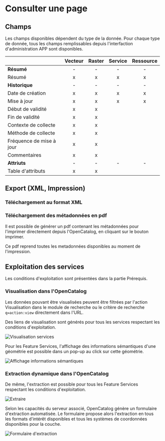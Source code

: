 # Consulter une page
## Champs
Les champs disponibles dépendent du type de la donnée. Pour chaque type de donnée, tous les champs remplissables depuis l'interfaction d'administration APP sont disponibles.

|  | Vecteur | Raster | Service | Ressource |
| ------ | :--------: |:------: | :-----------: | :------: |
| **Résumé** | - | - | - | - |
| Résumé | x | x | x | x |
| **Historique** | - | - | - | - |
| Date de création | x | x | x | x |
| Mise à jour | x | x | x | x |
| Début de validité | x | x |  |  |
| Fin de validité | x | x |  |  |
| Contexte de collecte | x | x |  |  |
| Méthode de collecte | x | x |  |  |
| Fréquence de mise à jour | x | x |  |  |
| Commentaires | x | x |  |  |
| **Attriuts** | - | - | - | - |
| Table d'attributs | x | x |  |  |

## Export (XML, Impression)
### Téléchargement au format XML
### Téléchargement des métadonnées en pdf
Il est possible de générer un pdf contenant les métadonnées pour l'imprimer directement depuis l'OpenCatalog, en cliquant sur le bouton imprimer.

Ce pdf reprend toutes les metadonnées disponibles au moment de l'impression.

## Exploitation des services
Les conditions d'exploitation sont présentées dans la partie Prérequis.
### Visualisation dans l'OpenCatalog
Les données pouvant être visualisées peuvent être filtrées par l'action Visualisation dans le module de recherche ou le critère de recherche ```q=action:view``` directement dans l'URL.

Des liens de visualisation sont générés pour tous les services respectant les conditions d'exploitation.

![Visualisation services](/assets/usage/view.PNG)

Pour les Feature Services, l'affichage des informations sémantiques d'une géométrie est possible dans un pop-up au click sur cette géométrie.

![Affichage informations sémantiques](/assets/usage/semanticInfos.PNG)

### Extraction dynamique dans l'OpenCatalog
De même, l'extraction est possible pour tous les Feature Services respectant les conditions d'exploitation.

![Extraire](/assets/usage/extract.PNG)

Selon les capacités du serveur associé, OpenCatalog génère un formulaire d'extraction automatisée. Le formulaire propose alors l'extraction en tous les formats d'intérêt disponibles et tous les systèmes de coordonnées disponibles pour la couche.

![Formulaire d'extraction](/assets/usage/extractionModal.PNG)
